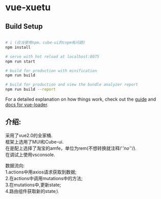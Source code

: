 # vue-xuetu

## Build Setup

``` bash

# i (应当使用npm，cube-ui的cnpm有问题)
npm install

# serve with hot reload at localhost:8075
npm run start

# build for production with minification
npm run build

# build for production and view the bundle analyzer report
npm run build --report
```

For a detailed explanation on how things work, check out the [guide](http://vuejs-templates.github.io/webpack/) and [docs for vue-loader](http://vuejs.github.io/vue-loader).

## 介绍:
采用了vue2.0的全家桶.\
框架上选用了MUI和Cube-ui.\
在是配上选择了淘宝的amfe，单位为rem(不想转换就注释/'*'no'*'/).\
在调试上使用vsconsole.

数据流向:\
1.actions中用axios请求获取到数据;\
2.在actions中调用mutations中的方法;\
3.在mutations中,更新state;\
4.路由组件获取新的state;\

